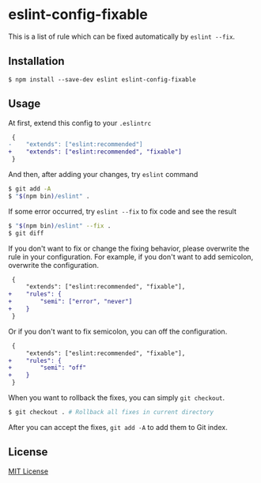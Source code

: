 eslint-config-fixable
=====================

This is a list of rule which can be fixed automatically by `eslint --fix`.

## Installation

```
$ npm install --save-dev eslint eslint-config-fixable
```

## Usage

At first, extend this config to your `.eslintrc`

```diff
 {
-    "extends": ["eslint:recommended"]
+    "extends": ["eslint:recommended", "fixable"]
 }
```

And then, after adding your changes, try `eslint` command

```sh
$ git add -A
$ "$(npm bin)/eslint" .
```

If some error occurred, try `eslint --fix` to fix code and see the result

```sh
$ "$(npm bin)/eslint" --fix .
$ git diff
```

If you don't want to fix or change the fixing behavior, please overwrite the rule in your configuration.
For example, if you don't want to add semicolon, overwrite the configuration.

```diff
 {
     "extends": ["eslint:recommended", "fixable"],
+    "rules": {
+        "semi": ["error", "never"]
+    }
 }
```

Or if you don't want to fix semicolon, you can off the configuration.

```diff
 {
     "extends": ["eslint:recommended", "fixable"],
+    "rules": {
+        "semi": "off"
+    }
 }
```

When you want to rollback the fixes, you can simply `git checkout`.

```sh
$ git checkout . # Rollback all fixes in current directory
```

After you can accept the fixes, `git add -A` to add them to Git index.

## License

[MIT License](./LICENSE)
